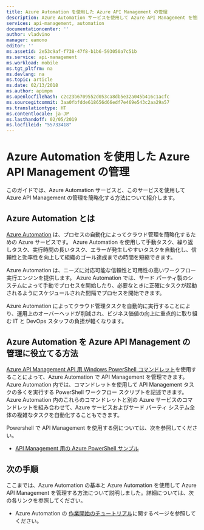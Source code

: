 ```yaml
---
title: Azure Automation を使用した Azure API Management の管理
description: Azure Automation サービスを使用して Azure API Management を管理する方法について説明します。
services: api-management, automation
documentationcenter: ''
author: vladvino
manager: eamono
editor: ''
ms.assetid: 2e53c9af-f738-47f8-b1b6-593050a7c51b
ms.service: api-management
ms.workload: mobile
ms.tgt_pltfrm: na
ms.devlang: na
ms.topic: article
ms.date: 02/13/2018
ms.author: apimpm
ms.openlocfilehash: c2c23b6709552d053ca8db5e32a045b416c1acfc
ms.sourcegitcommit: 3aa0fbfdde618656d66edf7e469e543c2aa29a57
ms.translationtype: HT
ms.contentlocale: ja-JP
ms.lasthandoff: 02/05/2019
ms.locfileid: "55733418"
---
```

# <a name="managing-azure-api-management-using-azure-automation"></a>Azure Automation を使用した Azure API Management の管理
このガイドでは、Azure Automation サービスと、このサービスを使用して Azure API Management の管理を簡略化する方法について紹介します。

## <a name="what-is-azure-automation"></a>Azure Automation とは
[Azure Automation](https://azure.microsoft.com/services/automation/) は、プロセスの自動化によってクラウド管理を簡略化するための Azure サービスです。 Azure Automation を使用して手動タスク、繰り返しタスク、実行時間の長いタスク、エラーが発生しやすいタスクを自動化し、信頼性と効率性を向上して組織のゴール達成までの時間を短縮できます。

Azure Automation は、ニーズに対応可能な信頼性と可用性の高いワークフロー実行エンジンを提供します。 Azure Automation では、サード パーティ製のシステムによって手動でプロセスを開始したり、必要なときに正確にタスクが起動されるようにスケジュールされた間隔でプロセスを開始できます。

Azure Automation によってクラウド管理タスクを自動的に実行することにより、運用上のオーバーヘッドが削減され、ビジネス価値の向上に重点的に取り組む IT と DevOps スタッフの負担が軽くなります。

## <a name="how-can-azure-automation-help-manage-azure-api-management"></a>Azure Automation を Azure API Management の管理に役立てる方法
[Azure API Management API 用 Windows PowerShell コマンドレット](https://docs.microsoft.com/powershell/module/azurerm.apimanagement/?view=azurermps-5.5.0)を使用することによって、Azure Automation で API Management を管理できます。 Azure Automation 内では、コマンドレットを使用して API Management タスクの多くを実行する PowerShell ワークフロー スクリプトを記述できます。 Azure Automation 内のこれらのコマンドレットと別の Azure サービスのコマンドレットを組み合わせて、Azure サービスおよびサード パーティ システム全体の複雑なタスクを自動化することもできます。

Powershell で API Management を使用する例については、次を参照してください。

* [API Management 用の Azure PowerShell サンプル](https://docs.microsoft.com/azure/api-management/powershell-samples)

## <a name="next-steps"></a>次の手順
ここまでは、Azure Automation の基本と Azure Automation を使用して Azure API Management を管理する方法について説明しました。詳細については、次の各リンクを参照してください。

* Azure Automation の [作業開始のチュートリアル](../automation/automation-first-runbook-graphical.md)に関するページを参照してください。

